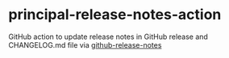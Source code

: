 # principal-release-notes-action
GitHub action to update release notes in GitHub release and CHANGELOG.md file via [github-release-notes](https://github.com/github-tools/github-release-notes)
